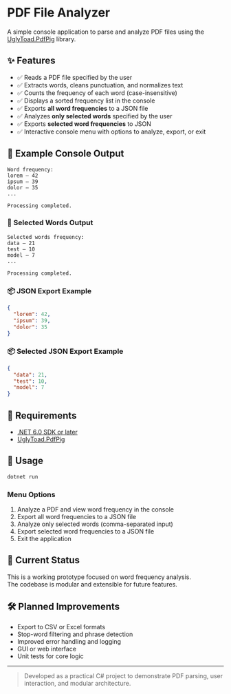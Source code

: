 # PDF File Analyzer

A simple console application to parse and analyze PDF files using the [UglyToad.PdfPig](https://github.com/UglyToad/PdfPig) library.

## ✨ Features

- ✅ Reads a PDF file specified by the user  
- ✅ Extracts words, cleans punctuation, and normalizes text  
- ✅ Counts the frequency of each word (case-insensitive)  
- ✅ Displays a sorted frequency list in the console  
- ✅ Exports **all word frequencies** to a JSON file  
- ✅ Analyzes **only selected words** specified by the user  
- ✅ Exports **selected word frequencies** to JSON  
- ✅ Interactive console menu with options to analyze, export, or exit  

## 📄 Example Console Output

```
Word frequency:
lorem — 42
ipsum — 39
dolor — 35
...

Processing completed.
```

### 🎯 Selected Words Output

```
Selected words frequency:
data — 21
test — 10
model — 7
...

Processing completed.
```

### 📦 JSON Export Example

```json
{
  "lorem": 42,
  "ipsum": 39,
  "dolor": 35
}
```

### 📦 Selected JSON Export Example

```json
{
  "data": 21,
  "test": 10,
  "model": 7
}
```

## 🔧 Requirements

- [.NET 6.0 SDK or later](https://dotnet.microsoft.com/en-us/download)
- [UglyToad.PdfPig](https://www.nuget.org/packages/UglyToad.PdfPig)

## 🚀 Usage

```bash
dotnet run
```

### Menu Options

1. Analyze a PDF and view word frequency in the console  
2. Export all word frequencies to a JSON file  
3. Analyze only selected words (comma-separated input)  
4. Export selected word frequencies to a JSON file  
0. Exit the application  

## 📌 Current Status

This is a working prototype focused on word frequency analysis.  
The codebase is modular and extensible for future features.

## 🛠️ Planned Improvements

- Export to CSV or Excel formats  
- Stop-word filtering and phrase detection  
- Improved error handling and logging  
- GUI or web interface  
- Unit tests for core logic  

---

> Developed as a practical C# project to demonstrate PDF parsing, user interaction, and modular architecture.

